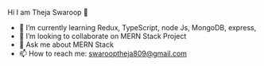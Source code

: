 Hi I am Theja Swaroop 👋

- 🌱 I’m currently learning Redux, TypeScript, node Js, MongoDB, express, 
- 👯 I’m looking to collaborate on MERN Stack Project
- 💬 Ask me about MERN Stack
- 📫 How to reach me: swarooptheja809@gmail.com

